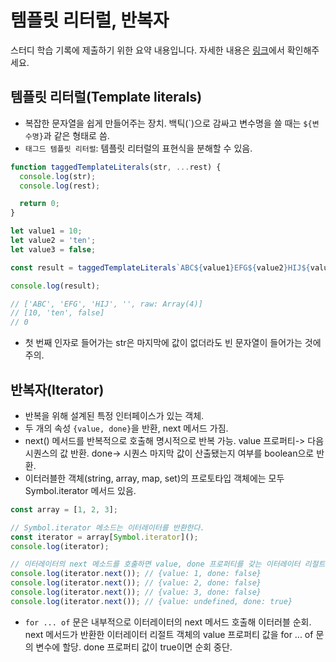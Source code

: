 # 템플릿 리터럴, 반복자

스터디 학습 기록에 제출하기 위한 요약 내용입니다. 자세한 내용은 [링크](https://doooodle932.tistory.com/71)에서 확인해주세요.

## 템플릿 리터럴(Template literals)

- 복잡한 문자열을 쉽게 만들어주는 장치. 백틱(\`)으로 감싸고 변수명을 쓸 때는 `${변수명}`과 같은 형태로 씀.
- `태그드 템플릿 리터럴`: 템플릿 리터럴의 표현식을 분해할 수 있음.

```js
function taggedTemplateLiterals(str, ...rest) {
  console.log(str);
  console.log(rest);

  return 0;
}

let value1 = 10;
let value2 = 'ten';
let value3 = false;

const result = taggedTemplateLiterals`ABC${value1}EFG${value2}HIJ${value3}`;

console.log(result);

// ['ABC', 'EFG', 'HIJ', '', raw: Array(4)]
// [10, 'ten', false]
// 0
```

- 첫 번째 인자로 들어가는 str은 마지막에 값이 없더라도 빈 문자열이 들어가는 것에 주의.

## 반복자(Iterator)

- 반복을 위해 설계된 특정 인터페이스가 있는 객체.
- 두 개의 속성 `{value, done}`을 반환, next 메서드 가짐.
- next() 메서드를 반복적으로 호출해 명시적으로 반복 가능. value 프로퍼티-> 다음 시퀀스의 값 반환. done-> 시퀀스 마지막 값이 산출됐는지 여부를 boolean으로 반환.
- 이터러블한 객체(string, array, map, set)의 프로토타입 객체에는 모두 Symbol.iterator 메서드 있음.

```js
const array = [1, 2, 3];

// Symbol.iterator 메소드는 이터레이터를 반환한다.
const iterator = array[Symbol.iterator]();
console.log(iterator);

// 이터레이터의 next 메소드를 호출하면 value, done 프로퍼티를 갖는 이터레이터 리절트 객체를 반환한다.
console.log(iterator.next()); // {value: 1, done: false}
console.log(iterator.next()); // {value: 2, done: false}
console.log(iterator.next()); // {value: 3, done: false}
console.log(iterator.next()); // {value: undefined, done: true}
```

- `for ... of` 문은 내부적으로 이터레이터의 next 메서드 호출해 이터러블 순회. next 메서드가 반환한 이터레이터 리절트 객체의 value 프로퍼티 값을 for ... of 문의 변수에 할당. done 프로퍼티 값이 true이면 순회 중단.

